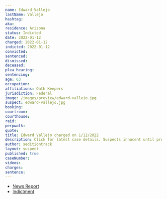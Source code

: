 ```yaml
---
name: Edward Vallejo
lastName: Vallejo
hashtag: 
aka:
residence: Arizona
status: Indicted
date: 2022-01-12
charged: 2022-01-12
indicted: 2022-01-12
convicted:
sentenced:
dismissed:
deceased:
plea_hearing:
sentencing:
age: 63
occupation:
affiliations: Oath Keepers
jurisdiction: Federal
image: /images/preview/edward-vallejo.jpg
suspect: edward-vallejo.jpg
booking:
courtroom:
courthouse:
raid:
perpwalk:
quote:
title: Edward Vallejo charged on 1/12/2022
description: Click for latest case details. Suspects innocent until proven guilty.
author: seditiontrack
layout: suspect
published: true
caseNumber:
videos:
charges:
sentence:
---
```

- [News Report](https://www.azcentral.com/story/news/local/phoenix-breaking/2022/01/13/phoenix-man-edward-vallejo-charged-relation-jan-6-capitol-breach/6516426001/)
- [Indictment](https://www.justice.gov/opa/press-release/file/1462481/download)
